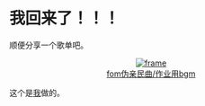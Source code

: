 # 我回来了！！！

顺便分享一个歌单吧。

<p align="center">
 <a href="//music.163.com/outchain/player?type=0&id=2063894968&auto=0">
<img src="https://p1.music.126.net/FzvgRhVWoXAYacUxuwUImw==/19067730649491104.jpg?imageView&thumbnail=200x300&quality=100&tostatic=1" alt="frame"/>
 <br />
fom伪亲民曲/作业用bgm</a>
</p>

这个是[我](https://music.163.com/user/home?id=341366587)做的。
